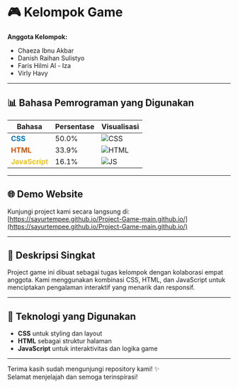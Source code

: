 # 🎮 Kelompok Game

**Anggota Kelompok:**

- Chaeza Ibnu Akbar
- Danish Raihan Sulistyo
- Faris Hilmi Al - Iza
- Virly Havy

---

## 📊 Bahasa Pemrograman yang Digunakan

| Bahasa                                            | Persentase | Visualisasi                                                                                |
| ------------------------------------------------- | ---------- | ------------------------------------------------------------------------------------------ |
| <span style="color:#0074B9">**CSS**</span>        | 50.0%      | ![CSS](https://img.shields.io/badge/-CSS-0074B9?style=for-the-badge&logo=css3)             |
| <span style="color:#D35400">**HTML**</span>       | 33.9%      | ![HTML](https://img.shields.io/badge/-HTML-D35400?style=for-the-badge&logo=html5)          |
| <span style="color:#F1C40F">**JavaScript**</span> | 16.1%      | ![JS](https://img.shields.io/badge/-JavaScript-F1C40F?style=for-the-badge&logo=javascript) |

---

## 🌐 Demo Website

Kunjungi project kami secara langsung di:  
[https://sayurtempee.github.io/Project-Game-main.github.io/](https://sayurtempee.github.io/Project-Game-main.github.io/)

---

## 📖 Deskripsi Singkat

Project game ini dibuat sebagai tugas kelompok dengan kolaborasi empat anggota. Kami menggunakan kombinasi CSS, HTML, dan JavaScript untuk menciptakan pengalaman interaktif yang menarik dan responsif.

---

## 🚀 Teknologi yang Digunakan

- **CSS** untuk styling dan layout
- **HTML** sebagai struktur halaman
- **JavaScript** untuk interaktivitas dan logika game

---

Terima kasih sudah mengunjungi repository kami! ✨  
Selamat menjelajah dan semoga terinspirasi!
